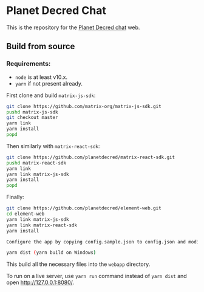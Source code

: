 # Planet Decred Chat

This is the repository for the [Planet Decred chat](https://chat.planetdecred.org/) web.

## Build from source

### Requirements:
- `node` is at least v10.x.
- `yarn` if not present already.

First clone and build `matrix-js-sdk`:

``` bash
git clone https://github.com/matrix-org/matrix-js-sdk.git
pushd matrix-js-sdk
git checkout master
yarn link
yarn install
popd
```

Then similarly with `matrix-react-sdk`:

```bash
git clone https://github.com/planetdecred/matrix-react-sdk.git
pushd matrix-react-sdk
yarn link
yarn link matrix-js-sdk
yarn install
popd
```

Finally:

```bash
git clone https://github.com/planetdecred/element-web.git
cd element-web
yarn link matrix-js-sdk
yarn link matrix-react-sdk
yarn install

Configure the app by copying config.sample.json to config.json and modifying it. See the configuration docs for details.

yarn dist (yarn build on Windows)
```

 This build all the necessary files into the `webapp` directory.
 
To run on a live server, use `yarn run` command instead of `yarn dist` and open  http://127.0.0.1:8080/. 
